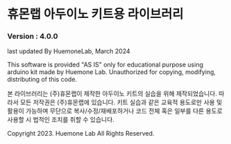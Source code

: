 # 휴몬랩 아두이노 키트용 라이브러리
### Version : 4.0.0

last updated By HuemoneLab, March 2024

This software is provided "AS IS" only for educational purpose using arduino kit made by Huemone Lab.
Unauthorized for copying, modifying, distributing of this code.

본 라이브러리는 (주)휴몬랩이 제작한 아두이노 키트의 실습을 위해 제작되었습니다.
따라서 모든 저작권은 (주)휴몬랩에 있습니다.
키트 실습과 같은 교육적 용도로만 사용 및 활용이 가능하며
무단으로 복사/수정/재배포하거나 코드 전체 혹은 일부를 다른 용도로 사용할 시 법적인 조치를 취할 수 있습니다.

Copyright 2023. Huemone Lab All Rights Reserved.
